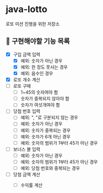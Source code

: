 # java-lotto
로또 미션 진행을 위한 저장소

## 🎯 구현해야할 기능 목록
- [x] 구입 금액 입력
    - [x] 예외: 숫자가 아닌 경우
    - [x] 예외: 한 장도 못사는 경우
    - [x] 예외: 음수인 경우
- [x] 로또 개수 계산
- [ ] 로또 구매
    - [ ] 1~45의 숫자여야 함
    - [ ] 숫자가 중복되지 않아야 함
    - [ ] 숫자가 여섯개여야 함
- [ ] 당첨 번호 입력
    - [ ] 예외: ", "로 구분되지 않는 경우
    - [ ] 예외: 숫자가 아닌 경우
    - [ ] 예외: 숫자가 중복되는 경우
    - [ ] 예외: 숫자가 6개 아닌 경우
    - [ ] 예외: 숫자의 범위가 1부터 45가 아닌 경우
- [ ] 보너스 볼 입력
    - [ ] 예외: 숫자가 아닌 경우
    - [ ] 예외: 숫자의 범위가 1부터 45가 아닌 경우
    - [ ] 예외: 당첨 번호와 중복되는 경우
- [ ] 당첨 금액 계산 
    - [ ] 수익률 계산
  